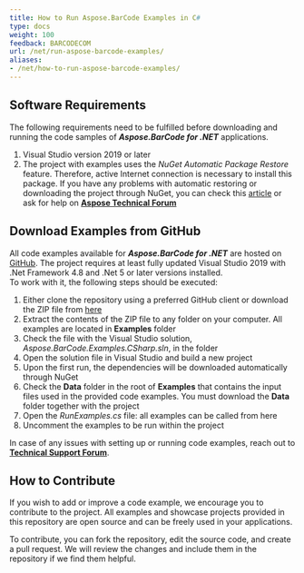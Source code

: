 ```yaml
---
title: How to Run Aspose.BarCode Examples in C#
type: docs
weight: 100
feedback: BARCODECOM
url: /net/run-aspose-barcode-examples/
aliases:
- /net/how-to-run-aspose-barcode-examples/
---
```


## **Software Requirements**
The following requirements need to be fulfilled before downloading and running the code samples of ***Aspose.BarCode for .NET*** applications.

1. Visual Studio version 2019 or later
2. The project with examples uses the *NuGet Automatic Package Restore* feature. Therefore, active Internet connection is necessary to install this package. If you have any problems with automatic restoring or downloading the project through NuGet, you can check this [article](https://docs.microsoft.com/nuget/consume-packages/package-restore-troubleshooting) or ask for help on [**Aspose Technical Forum**](https://forum.aspose.com/c/barcode/13)

## **Download Examples from GitHub**
All code examples available for ***Aspose.BarCode for .NET*** are hosted on [GitHub](https://github.com/aspose-barcode/Aspose.BarCode-for-.NET/tree/master/Examples). The project requires at least fully updated Visual Studio 2019 with .Net Framework 4.8 and .Net 5 or later versions installed.    
To work with it, the following steps should be executed:
1. Either clone the repository using a preferred GitHub client or download the ZIP file from [here](https://github.com/asposebarcode/Aspose_BarCode_NET/archive/master.zip)
2. Extract the contents of the ZIP file to any folder on your computer. All examples are located in **Examples** folder
3. Check the file with the Visual Studio solution, *Aspose.BarCode.Examples.CSharp.sln*, in the folder
4. Open the solution file in Visual Studio and build a new project
5. Upon the first run, the dependencies will be downloaded automatically through NuGet
6. Check the **Data** folder in the root of **Examples** that contains the input files used in the provided code examples. You must download the **Data** folder together with the project
7. Open the *RunExamples.cs* file: all examples can be called from here
8. Uncomment the examples to be run within the project

In case of any issues with setting up or running code examples, reach out to [**Technical Support Forum**](https://forum.aspose.com/c/barcode).

## **How to Contribute**
If you wish to add or improve a code example, we encourage you to contribute to the project. All examples and showcase projects provided in this repository are open source and can be freely used in your applications.

To contribute, you can fork the repository, edit the source code, and create a pull request. We will review the changes and include them in the repository if we find them helpful.
